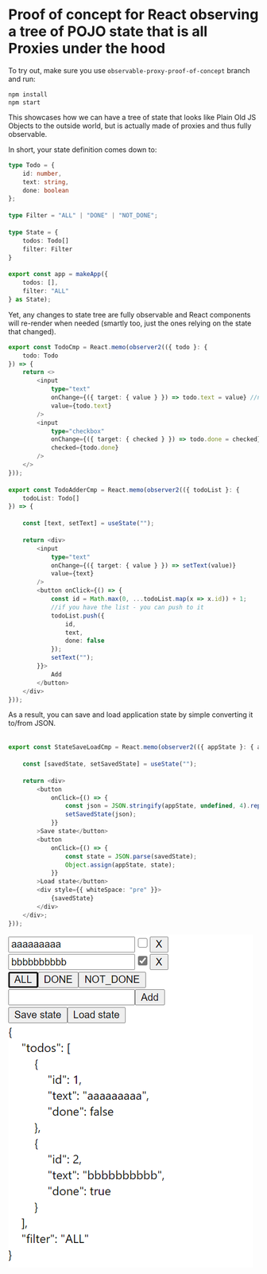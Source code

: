 # Proof of concept for React observing a tree of POJO state that is all Proxies under the hood

To try out, make sure you use `observable-proxy-proof-of-concept` branch and run:

```
npm install
npm start
```

This showcases how we can have a tree of state that looks like Plain Old JS Objects to the outside world, but is actually made of proxies and thus fully observable. 

In short, your state definition comes down to:

```Typescript
type Todo = {
    id: number,
    text: string,
    done: boolean
};

type Filter = "ALL" | "DONE" | "NOT_DONE";

type State = {
    todos: Todo[]
    filter: Filter
}

export const app = makeApp({
    todos: [],
    filter: "ALL"
} as State);
```

Yet, any changes to state tree are fully observable and React components will re-render when needed (smartly too, just the ones relying on the state that changed).

```Typescript
export const TodoCmp = React.memo(observer2(({ todo }: {
    todo: Todo
}) => {
    return <>
        <input
            type="text"
            onChange={({ target: { value } }) => todo.text = value} //notice, we just set todo.text
            value={todo.text}
        />
        <input
            type="checkbox"
            onChange={({ target: { checked } }) => todo.done = checked}
            checked={todo.done}
        />
    </>
}));

export const TodoAdderCmp = React.memo(observer2(({ todoList }: {
    todoList: Todo[]
}) => {

    const [text, setText] = useState("");

    return <div>
        <input
            type="text"
            onChange={({ target: { value } }) => setText(value)}
            value={text}
        />
        <button onClick={() => {
            const id = Math.max(0, ...todoList.map(x => x.id)) + 1;
            //if you have the list - you can push to it
            todoList.push({
                id,
                text,
                done: false
            });
            setText("");
        }}>
            Add
        </button>
    </div>
}));
```

As a result, you can save and load application state by simple converting it to/from JSON.

```Typescript

export const StateSaveLoadCmp = React.memo(observer2(({ appState }: { appState: State }) => {

    const [savedState, setSavedState] = useState("");

    return <div>
        <button
            onClick={() => {
                const json = JSON.stringify(appState, undefined, 4).replace(/ /g, "\u00A0")
                setSavedState(json);
            }}
        >Save state</button>
        <button
            onClick={() => {
                const state = JSON.parse(savedState);
                Object.assign(appState, state);
            }}
        >Load state</button>
        <div style={{ whiteSpace: "pre" }}>
            {savedState}
        </div>
    </div>;
}));
```

![](screenshot-1.png)